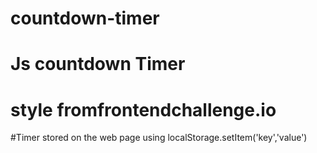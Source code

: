 # countdown-timer
# Js countdown Timer
# style fromfrontendchallenge.io
#Timer stored on the web page using localStorage.setItem('key','value')
